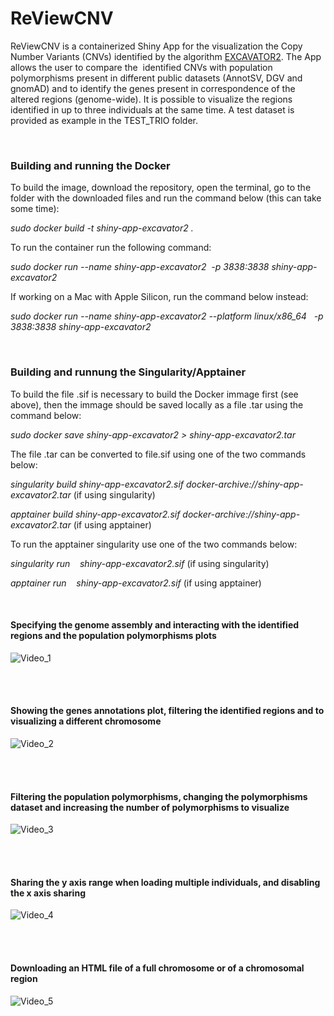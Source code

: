 # ReViewCNV

ReViewCNV is a containerized Shiny App for the visualization the Copy Number Variants (CNVs) identified by the algorithm [EXCAVATOR2](https://pubmed.ncbi.nlm.nih.gov/27507884/). The App allows the user to compare the  identified CNVs with population polymorphisms present in different public datasets (AnnotSV, DGV and gnomAD) and to identify the genes present in correspondence of the altered regions (genome-wide). It is possible to visualize the regions identified in up to three individuals at the same time. A test dataset is provided as example in the TEST_TRIO folder.

<br/>


### Building and running the Docker

To build the image, download the repository, open the terminal, go to the folder with the downloaded files and run the command below (this can take some time):

_sudo docker build -t shiny-app-excavator2 ._

To run the container run the following command:

_sudo docker run --name shiny-app-excavator2  -p 3838:3838 shiny-app-excavator2_

If working on a Mac with Apple Silicon, run the command below instead:

_sudo docker run --name shiny-app-excavator2 --platform linux/x86_64   -p 3838:3838 shiny-app-excavator2_ 

<br/>

### Building and runnung the Singularity/Apptainer

To build the file .sif is necessary to build the Docker immage first (see above), then the immage should be saved locally as a file .tar using the command below:

_sudo docker save shiny-app-excavator2 > shiny-app-excavator2.tar_ 

The file .tar can be converted to file.sif using one of the two commands below:

_singularity build shiny-app-excavator2.sif docker-archive://shiny-app-excavator2.tar_ (if using singularity)

_apptainer build shiny-app-excavator2.sif docker-archive://shiny-app-excavator2.tar_ (if using apptainer)

To run the apptainer singularity use one of the two commands below:

_singularity run    shiny-app-excavator2.sif_ (if using singularity)

_apptainer run    shiny-app-excavator2.sif_ (if using apptainer)

<br/>

#### Specifying the genome assembly and interacting with the identified regions and the population polymorphisms plots

![Video_1](https://github.com/ctglab/ReViewCNV/assets/110105172/c0f3ad06-f099-4a71-b962-8d7dfb152513)


<br/><br/>


#### Showing the genes annotations plot, filtering the identified regions and to visualizing a different chromosome

![Video_2](https://github.com/ctglab/ReViewCNV/assets/110105172/6c770d9f-b347-4a99-8745-b61ece0def9f)


<br/><br/>

#### Filtering the population polymorphisms, changing the polymorphisms dataset and increasing the number of polymorphisms to visualize

![Video_3](https://github.com/ctglab/ReViewCNV/assets/110105172/27f238ae-884e-4fa8-8fd9-b90be701decd)


<br/><br/>

#### Sharing the y axis range when loading multiple individuals, and disabling the x axis sharing

![Video_4](https://github.com/ctglab/ReViewCNV/assets/110105172/8d4d34bc-4eee-4ab9-a8e7-95a5acaa93f7)


<br/><br/>

#### Downloading an HTML file of a full chromosome or of a chromosomal region

![Video_5](https://github.com/ctglab/ReViewCNV/assets/110105172/91823650-ccd4-4a69-a613-10043d012ff4)

